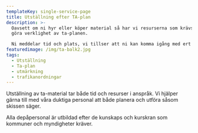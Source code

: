 ```yaml
---
templateKey: single-service-page
title: Utställning efter TA-plan
description: >-
  Oavsett om ni hyr eller köper material så har vi resurserna som krävs för att
  göra verklighet av ta-planen.

  Ni meddelar tid och plats, vi tillser att ni kan komma igång med ert arbete.
featuredimage: /img/ta-balk2.jpg
tags:
  - Utställning
  - Ta-plan
  - utmärkning
  - trafikanordningar
---
```

Utställning av ta-material tar både tid och resurser i anspråk. Vi hjälper gärna till med våra duktiga personal att både planera och utföra såsom skissen säger.

Alla depåpersonal är utbildad efter de kunskaps och kurskran som kommuner och myndigheter kräver.